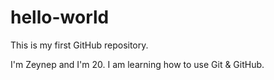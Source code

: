 # hello-world
This is my first GitHub repository.

I'm Zeynep and I'm 20.
I am learning how to use Git & GitHub.
